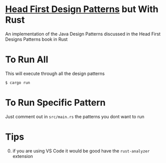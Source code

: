 # [Head First Design Patterns](https://www.goodreads.com/book/show/58128.Head_First_Design_Patterns) but With Rust
An implementation of the Java Design Patterns discussed in the Head First Designs Patterns book in Rust

# To Run All
This will execute through all the design patterns
```
$ cargo run
```

# To Run Specific Pattern
Just comment out in `src/main.rs` the patterns you dont want to run

# Tips
0. if you are using VS Code it would be good have the `rust-analyzer` extension